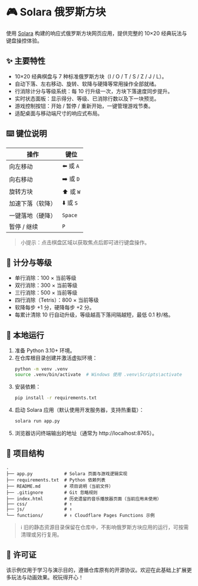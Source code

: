 # 🎮 Solara 俄罗斯方块

使用 [Solara](https://solara.dev/) 构建的响应式俄罗斯方块网页应用，提供完整的 10×20 经典玩法与键盘操控体验。

## ✨ 主要特性

- 10×20 经典棋盘与 7 种标准俄罗斯方块（I / O / T / S / Z / J / L）。
- 自动下落、左右移动、旋转、软降与硬降等常用操作全部就绪。
- 行消除计分与等级系统：每 10 行升级一次，方块下落速度同步提升。
- 实时状态面板：显示得分、等级、已消除行数以及下一块预览。
- 游戏控制按钮：开始 / 暂停 / 重新开始，一键管理游戏节奏。
- 适配桌面与移动端尺寸的响应式布局。

## ⌨️ 键位说明

| 操作                        | 键位                     |
|-----------------------------|-------------------------|
| 向左移动                    | ⬅️ 或 `A`
| 向右移动                    | ➡️ 或 `D`
| 旋转方块                    | ⬆️ 或 `W`
| 加速下落（软降）            | ⬇️ 或 `S`
| 一键落地（硬降）            | `Space`
| 暂停 / 继续                 | `P`

> 小提示：点击棋盘区域以获取焦点后即可进行键盘操作。

## 🧮 计分与等级

- 单行消除：100 × 当前等级
- 双行消除：300 × 当前等级
- 三行消除：500 × 当前等级
- 四行消除（Tetris）：800 × 当前等级
- 软降每步 +1 分，硬降每步 +2 分。
- 每累计清除 10 行自动升级，等级越高下落间隔越短，最低 0.1 秒/格。

## 🚀 本地运行

1. 准备 Python 3.10+ 环境。
2. 在仓库根目录创建并激活虚拟环境：
   ```bash
   python -m venv .venv
   source .venv/bin/activate  # Windows 使用 .venv\Scripts\activate
   ```
3. 安装依赖：
   ```bash
   pip install -r requirements.txt
   ```
4. 启动 Solara 应用（默认使用开发服务器，支持热重载）：
   ```bash
   solara run app.py
   ```
5. 浏览器访问终端输出的地址（通常为 http://localhost:8765）。

## 🧱 项目结构

```
.
├── app.py            # Solara 页面与游戏逻辑实现
├── requirements.txt  # Python 依赖列表
├── README.md         # 项目说明（当前文件）
├── .gitignore        # Git 忽略规则
├── index.html        # 历史遗留的音乐播放器页面（当前应用未使用）
├── css/              # ↑
├── js/               # ↑
└── functions/        # ↑ Cloudflare Pages Functions 示例
```

> ℹ️ 旧的静态资源目录保留在仓库中，不影响俄罗斯方块应用的运行，可按需清理或另行复用。

## 📄 许可证

该示例仅用于学习与演示目的，遵循仓库原有的开源协议。欢迎在此基础上扩展更多玩法与动画效果。祝玩得开心！

